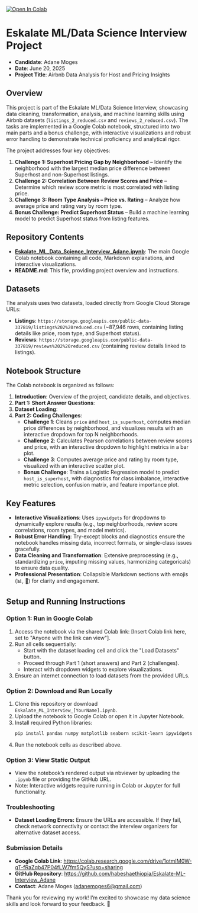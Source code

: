 <a href="https://colab.research.google.com/github/habeshaethiopia/Eskalate-ML-Interview_Adane/blob/main/Eskalate_ML_Data_Science_Interview_Adane.ipynb" target="_parent"><img src="https://colab.research.google.com/assets/colab-badge.svg" alt="Open In Colab"/></a>
# Eskalate ML/Data Science Interview Project

- **Candidate**: Adane Moges
- **Date**: June 20, 2025  
- **Project Title**: Airbnb Data Analysis for Host and Pricing Insights  

## Overview

This project is part of the Eskalate ML/Data Science Interview, showcasing data cleaning, transformation, analysis, and machine learning skills using Airbnb datasets (`listings_2_reduced.csv` and `reviews_2_reduced.csv`). The tasks are implemented in a Google Colab notebook, structured into two main parts and a bonus challenge, with interactive visualizations and robust error handling to demonstrate technical proficiency and analytical rigor.

The project addresses four key objectives:
1. **Challenge 1: Superhost Pricing Gap by Neighborhood** – Identify the neighborhood with the largest median price difference between Superhost and non-Superhost listings.
2. **Challenge 2: Correlation Between Review Scores and Price** – Determine which review score metric is most correlated with listing price.
3. **Challenge 3: Room Type Analysis – Price vs. Rating** – Analyze how average price and rating vary by room type.
4. **Bonus Challenge: Predict Superhost Status** – Build a machine learning model to predict Superhost status from listing features.

## Repository Contents

- [**Eskalate_ML_Data_Science_Interview_Adane.ipynb**](./Eskalate_ML_Data_Science_Interview_Adane.ipynb): The main Google Colab notebook containing all code, Markdown explanations, and interactive visualizations.
- **README.md**: This file, providing project overview and instructions.

## Datasets

The analysis uses two datasets, loaded directly from Google Cloud Storage URLs:
- **Listings**: `https://storage.googleapis.com/public-data-337819/listings%202%20reduced.csv` (~87,946 rows, containing listing details like price, room type, and Superhost status).
- **Reviews**: `https://storage.googleapis.com/public-data-337819/reviews%202%20reduced.csv` (containing review details linked to listings).

## Notebook Structure

The Colab notebook is organized as follows:
1. **Introduction**: Overview of the project, candidate details, and objectives.
2. **Part 1: Short Answer Questions**:
3. **Dataset Loading**:
4. **Part 2: Coding Challenges**:
   - **Challenge 1**: Cleans `price` and `host_is_superhost`, computes median price differences by neighborhood, and visualizes results with an interactive dropdown for top N neighborhoods.
   - **Challenge 2**: Calculates Pearson correlations between review scores and price, with an interactive dropdown to highlight metrics in a bar plot.
   - **Challenge 3**: Computes average price and rating by room type, visualized with an interactive scatter plot.
   - **Bonus Challenge**: Trains a Logistic Regression model to predict `host_is_superhost`, with diagnostics for class imbalance, interactive metric selection, confusion matrix, and feature importance plot.


## Key Features

- **Interactive Visualizations**: Uses `ipywidgets` for dropdowns to dynamically explore results (e.g., top neighborhoods, review score correlations, room types, and model metrics).
- **Robust Error Handling**: Try-except blocks and diagnostics ensure the notebook handles missing data, incorrect formats, or single-class issues gracefully.
- **Data Cleaning and Transformation**: Extensive preprocessing (e.g., standardizing `price`, imputing missing values, harmonizing categoricals) to ensure data quality.
- **Professional Presentation**: Collapsible Markdown sections with emojis (📊, 🚀) for clarity and engagement.

## Setup and Running Instructions

### Option 1: Run in Google Colab
1. Access the notebook via the shared Colab link: [Insert Colab link here, set to "Anyone with the link can view"].
2. Run all cells sequentially:
   - Start with the dataset loading cell and click the "Load Datasets" button.
   - Proceed through Part 1 (short answers) and Part 2 (challenges).
   - Interact with dropdown widgets to explore visualizations.
3. Ensure an internet connection to load datasets from the provided URLs.

### Option 2: Download and Run Locally
1. Clone this repository or download `Eskalate_ML_Interview_[YourName].ipynb`.
2. Upload the notebook to Google Colab or open it in Jupyter Notebook.
3. Install required Python libraries:
   ```bash
   pip install pandas numpy matplotlib seaborn scikit-learn ipywidgets
4. Run the notebook cells as described above.

### Option 3: View Static Output
- View the notebook’s rendered output via nbviewer by uploading the `.ipynb` file or providing the GitHub URL.
- Note: Interactive widgets require running in Colab or Jupyter for full functionality.
### Troubleshooting
- **Dataset Loading Errors:** Ensure the URLs are accessible. If they fail, check network connectivity or contact the interview organizers for alternative dataset access.


### Submission Details
- **Google Colab Link**: https://colab.research.google.com/drive/1otmIM0W-qT-fRaZqb47P04fLW7fm5QyS?usp=sharing
- **GitHub Repository**: https://github.com/habeshaethiopia/Eskalate-ML-Interview_Adane
- **Contact**: Adane Moges (adanemoges6@gmail.com)

Thank you for reviewing my work! I’m excited to showcase my data science skills and look forward to your feedback. 🚀